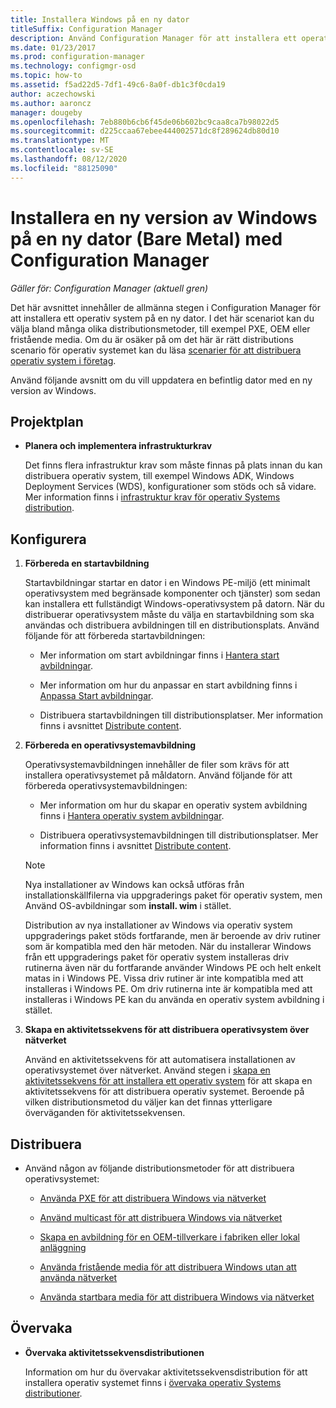 ```yaml
---
title: Installera Windows på en ny dator
titleSuffix: Configuration Manager
description: Använd Configuration Manager för att installera ett operativ system på en ny dator (Bare Metal) med hjälp av PXE, OEM eller fristående media.
ms.date: 01/23/2017
ms.prod: configuration-manager
ms.technology: configmgr-osd
ms.topic: how-to
ms.assetid: f5ad22d5-7df1-49c6-8a0f-db1c3f0cda19
author: aczechowski
ms.author: aaroncz
manager: dougeby
ms.openlocfilehash: 7eb880b6cb6f45de06b602bc9caa8ca7b98022d5
ms.sourcegitcommit: d225ccaa67ebee444002571dc8f289624db80d10
ms.translationtype: MT
ms.contentlocale: sv-SE
ms.lasthandoff: 08/12/2020
ms.locfileid: "88125090"
---
```

# <a name="install-a-new-version-of-windows-on-a-new-computer-bare-metal-with-configuration-manager"></a>Installera en ny version av Windows på en ny dator (Bare Metal) med Configuration Manager

*Gäller för: Configuration Manager (aktuell gren)*

Det här avsnittet innehåller de allmänna stegen i Configuration Manager för att installera ett operativ system på en ny dator. I det här scenariot kan du välja bland många olika distributionsmetoder, till exempel PXE, OEM eller fristående media. Om du är osäker på om det här är rätt distributions scenario för operativ systemet kan du läsa [scenarier för att distribuera operativ system i företag](scenarios-to-deploy-enterprise-operating-systems.md).  

Använd följande avsnitt om du vill uppdatera en befintlig dator med en ny version av Windows.  

##  <a name="plan"></a><a name="BKMK_Plan"></a>Projektplan  

-   **Planera och implementera infrastrukturkrav**  

     Det finns flera infrastruktur krav som måste finnas på plats innan du kan distribuera operativ system, till exempel Windows ADK, Windows Deployment Services (WDS), konfigurationer som stöds och så vidare. Mer information finns i [infrastruktur krav för operativ Systems distribution](../plan-design/infrastructure-requirements-for-operating-system-deployment.md).

##  <a name="configure"></a><a name="BKMK_Configure"></a>Konfigurera  

1.  **Förbereda en startavbildning**  

     Startavbildningar startar en dator i en Windows PE-miljö (ett minimalt operativsystem med begränsade komponenter och tjänster) som sedan kan installera ett fullständigt Windows-operativsystem på datorn.   När du distribuerar operativsystem måste du välja en startavbildning som ska användas och distribuera avbildningen till en distributionsplats. Använd följande för att förbereda startavbildningen:  

    -   Mer information om start avbildningar finns i [Hantera start avbildningar](../get-started/manage-boot-images.md).  

    -   Mer information om hur du anpassar en start avbildning finns i [Anpassa Start avbildningar](../get-started/customize-boot-images.md).  

    -   Distribuera startavbildningen till distributionsplatser. Mer information finns i avsnittet [Distribute content](../../core/servers/deploy/configure/deploy-and-manage-content.md#bkmk_distribute).  

2.  **Förbereda en operativsystemavbildning**  

     Operativsystemavbildningen innehåller de filer som krävs för att installera operativsystemet på måldatorn. Använd följande för att förbereda operativsystemavbildningen:  

    -   Mer information om hur du skapar en operativ system avbildning finns i [Hantera operativ system avbildningar](../get-started/manage-operating-system-images.md).

    -   Distribuera operativsystemavbildningen till distributionsplatser. Mer information finns i avsnittet [Distribute content](../../core/servers/deploy/configure/deploy-and-manage-content.md#bkmk_distribute).  

    > [!NOTE]
    > Nya installationer av Windows kan också utföras från installationskällfilerna via uppgraderings paket för operativ system, men Använd OS-avbildningar som **install. wim** i stället.
    >
    > Distribution av nya installationer av Windows via operativ system uppgraderings paket stöds fortfarande, men är beroende av driv rutiner som är kompatibla med den här metoden. När du installerar Windows från ett uppgraderings paket för operativ system installeras driv rutinerna även när du fortfarande använder Windows PE och helt enkelt matas in i Windows PE. Vissa driv rutiner är inte kompatibla med att installeras i Windows PE. Om driv rutinerna inte är kompatibla med att installeras i Windows PE kan du använda en operativ system avbildning i stället.  

3.  **Skapa en aktivitetssekvens för att distribuera operativsystem över nätverket**  

     Använd en aktivitetssekvens för att automatisera installationen av operativsystemet över nätverket. Använd stegen i [skapa en aktivitetssekvens för att installera ett operativ system](create-a-task-sequence-to-install-an-operating-system.md) för att skapa en aktivitetssekvens för att distribuera operativ systemet. Beroende på vilken distributionsmetod du väljer kan det finnas ytterligare överväganden för aktivitetssekvensen.  

##  <a name="deploy"></a><a name="BKMK_Deploy"></a>Distribuera  

-   Använd någon av följande distributionsmetoder för att distribuera operativsystemet:  

    -   [Använda PXE för att distribuera Windows via nätverket](use-pxe-to-deploy-windows-over-the-network.md)  

    -   [Använd multicast för att distribuera Windows via nätverket](use-multicast-to-deploy-windows-over-the-network.md)  

    -   [Skapa en avbildning för en OEM-tillverkare i fabriken eller lokal anläggning](create-an-image-for-an-oem-in-factory-or-a-local-depot.md)  

    -   [Använda fristående media för att distribuera Windows utan att använda nätverket](use-stand-alone-media-to-deploy-windows-without-using-the-network.md)  

    -   [Använda startbara media för att distribuera Windows via nätverket](use-bootable-media-to-deploy-windows-over-the-network.md)  

## <a name="monitor"></a>Övervaka  

-   **Övervaka aktivitetssekvensdistributionen**  

     Information om hur du övervakar aktivitetssekvensdistribution för att installera operativ systemet finns i [övervaka operativ Systems distributioner](monitor-operating-system-deployments.md).  

